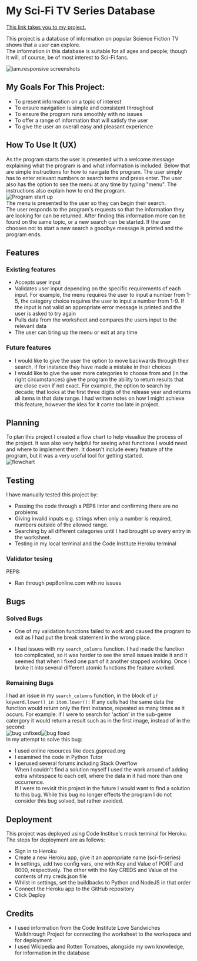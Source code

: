 # My Sci-Fi TV Series Database

[This link takes you to my project.](https://sci-fi-series.herokuapp.com/)

This project is a database of information on popular Science Fiction TV shows that a user can explore.  
The information in this database is suitable for all ages and people; though it will, of course, be of most interest to Sci-Fi fans.  

![iam.responsive screenshots](./images/amiresponsive.PNG)  

## My Goals For This Project:

* To present information on a topic of interest
* To ensure navigation is simple and consistent throughout
* To ensure the program runs smoothly with no issues
* To offer a range of information that will satisfy the user
* To give the user an overall easy and pleasant experience

## How To Use It (UX)

As the program starts the user is presented with a welcome message explaining what the program is and what information is included.
Below that are simple instructions for how to navigate the program. The user simply has to enter relevant numbers or search terms and press enter. The user also has the option to see the menu at any time by typing "menu". The instructions also explain how to end the program.  
![Program start up](./images/program_start.PNG)  
The menu is presented to the user so they can begin their search.  
The user responds to the program's requests so that the information they are looking for can be returned. After finding this information more can be found on the same topic, or a new search can be started. If the user chooses not to start a new search a goodbye message is printed and the program ends.

## Features

### Existing features

* Accepts user input
* Validates user input depending on the specific requirements of each input. For example, the menu requires the user to input a number from 1-5, the category choice requires the user to input a number from 1-9. If the input is not valid an appropriate error message is printed and the user is asked to try again
* Pulls data from the worksheet and compares the users input to the relevant data
* The user can bring up the menu or exit at any time

### Future features

* I would like to give the user the option to move backwards through their search, if for instance they have made a mistake in their choices
* I would like to give the user more categories to choose from and (in the right circumstances) give the program the ability to return results that are close even if not exact. For example, the option to search by decade; that looks at the first three digits of the release year and returns all items in that date range. I had written notes on how I might achieve this feature, however the idea for it came too late in project.

## Planning

To plan this project I created a flow chart to help visualise the process of the project. It was also very helpful for seeing what functions I would need and where to implement them. It doesn't include every feature of the program, but it was a very useful tool for getting started.  
![flowchart](./images/planning-flowchart.png)

## Testing

I have manually tested this project by:
* Passing the code through a PEP8 linter and confirming there are no problems
* Giving invalid inputs e.g. strings when only a number is required, numbers outside of the allowed range.
* Searching by all different categories until I had brought up every entry in the worksheet. 
* Testing in my local terminal and the Code Institute Heroku terminal

### Validator tesing
PEP8:
* Ran through pep8online.com with no issues

## Bugs

### Solved Bugs

* One of my validation functions failed to work and caused the program to exit as I had put the break statement in the wrong place.

* I had issues with my `search_columns` function. I had made the function too complicated, so it was harder to see the small issues inside it and it seemed that when I fixed one part of it another stopped working. Once I broke it into several different atomic functions the feature worked.

### Remaining Bugs
I had an issue in my `search_columns` function, in the block of `if keyword.lower() in item.lower():` If any cells had the same data the function would return only the first instance, repeated as many times as it occurs. For example:
if I were to search for 'action' in the sub-genre catergory it would return a result such as in the first image, instead of in the second:  
![bug unfixed](./images/searchfunctionbug_1.PNG)![bug fixed](./images/searchfunctionbug_2.png)  
In my attempt to solve this bug:
* I used online resources like docs.gspread.org
* I examined the code in Python Tutor
* I perused several forums including Stack Overflow  
When I couldn't find a solution myself I used the work around of adding extra whitespace to each cell, where the data in it had more than one occurrence.  
If I were to revisit this project in the future I would want to find a solution to this bug. While this bug no longer effects the program I do not consider this bug solved, but rather avoided.

## Deployment

This project was deployed using Code Institue's mock terminal for Heroku.
The steps for deployment are as follows:
* Sign in to Heroku
* Create a new Heroku app, give it an appropriate name (sci-fi-series)
* In settings, add two config vars, one with Key and Value of PORT and 8000, respectively. The other with the Key CREDS and Value of the contents of my creds.json file
* Whilst in settings, set the buildbacks to Python and NodeJS in that order
* Connect the Heroku app to the GitHub repository
* Click Deploy

## Credits

* I used information from the Code Institute Love Sandwiches Walkthrough Project for connecting the worksheet to the workspace and for deployment
* I used Wikipedia and Rotten Tomatoes, alongside my own knowledge, for information in the database
